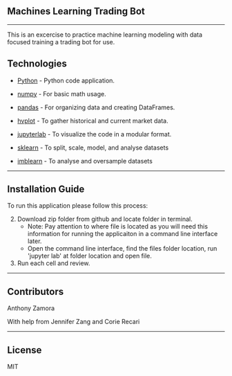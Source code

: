 
## Machines Learning Trading Bot
---

This is an excercise to practice machine learning modeling with data focused training a trading bot for use.

## Technologies


* [Python](https://www.python.org/downloads/) - Python code application.

* [numpy](https://pypi.org/project/numpy/) - For basic math usage.

* [pandas](https://github.com/pandas-dev/pandas) - For organizing data and creating DataFrames.

* [hvplot](https://pypi.org/project/hvplot/) - To gather historical and current market data. 

* [jupyterlab](https://jupyter.org/install.html) - To visualize the code in a modular format. 

* [sklearn](https://scikit-learn.org/stable/) - To split, scale, model, and analyse datasets

* [imblearn](https://imbalanced-learn.org/stable/) - To analyse and oversample datasets


---

## Installation Guide

To run this application please follow this process:

2. Download zip folder from github and locate folder in terminal.
    - Note: Pay attention to where file is located as you will need this information for running the applicaiton in a command line interface later.
    - Open the command line interface, find the files folder location, run 'jupyter lab' at folder location and open file.
3. Run each cell and review.

---

## Contributors

Anthony Zamora

With help from Jennifer Zang and Corie Recari

  
---

## License

MIT
